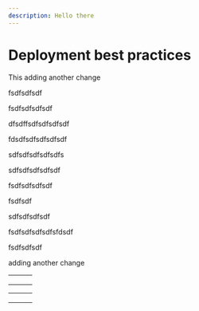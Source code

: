 ```yaml
---
description: Hello there
---
```


# Deployment best practices

This adding another change

fsdfsdfsdf

fsdfsdfsdfsdf

dfsdffsdfsdfsdfsdf

fdsdfsdfsdfsdfsdf

sdfsdfsdfsdfsdfs

sdfsdfsdfsdfsdf

fsdfsdfsdfsdf

fsdfsdf

sdfsdfsdfsdf

fsdfsdfsdfsdfsfdsdf

fsdfsdfsdf

adding another change

|   |   |   |
| - | - | - |
|   |   |   |
|   |   |   |
|   |   |   |

|   |   |   |
| - | - | - |
|   |   |   |
|   |   |   |
|   |   |   |
